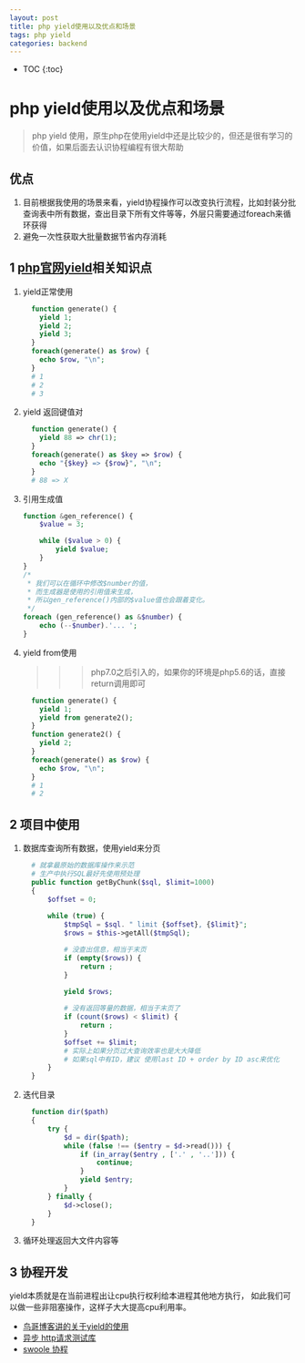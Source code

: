 ```yaml
---
layout: post
title: php yield使用以及优点和场景
tags: php yield 
categories: backend
---
```


* TOC
{:toc}

# php yield使用以及优点和场景

> php yield 使用，原生php在使用yield中还是比较少的，但还是很有学习的价值，如果后面去认识协程编程有很大帮助

## 优点

1. 目前根据我使用的场景来看，yield协程操作可以改变执行流程，比如封装分批查询表中所有数据，查出目录下所有文件等等，外层只需要通过foreach来循环获得
1. 避免一次性获取大批量数据节省内存消耗

## 1 <a href="https://www.php.net/manual/zh/language.generators.syntax.php" target="_blank">php官网yield</a>相关知识点

1. yield正常使用

    ```php
      function generate() {
        yield 1;
        yield 2;
        yield 3;
      }
      foreach(generate() as $row) {
        echo $row, "\n";
      }
      # 1
      # 2
      # 3
    ```

2. yield 返回键值对

    ```php
      function generate() {
        yield 88 => chr(1);
      }
      foreach(generate() as $key => $row) {
        echo "{$key} => {$row}", "\n";
      }
      # 88 => X
    ```

3. 引用生成值

    ```php
    function &gen_reference() {
        $value = 3;

        while ($value > 0) {
            yield $value;
        }
    }
    /* 
     * 我们可以在循环中修改$number的值，
     * 而生成器是使用的引用值来生成，
     * 所以gen_reference()内部的$value值也会跟着变化。
     */
    foreach (gen_reference() as &$number) {
        echo (--$number).'... ';
    }
    ```

4. yield from使用

    >>> php7.0之后引入的，如果你的环境是php5.6的话，直接return调用即可

    ```php
      function generate() {
        yield 1;
        yield from generate2();
      }
      function generate2() {
        yield 2;
      }
      foreach(generate() as $row) {
        echo $row, "\n";
      }
      # 1
      # 2
    ```

## 2 项目中使用

1. 数据库查询所有数据，使用yield来分页

    ```php
      # 就拿最原始的数据库操作来示范
      # 生产中执行SQL最好先使用预处理
      public function getByChunk($sql, $limit=1000)
      {
          $offset = 0;
          
          while (true) {
              $tmpSql = $sql. " limit {$offset}, {$limit}";
              $rows = $this->getAll($tmpSql);

              # 没查出信息，相当于末页
              if (empty($rows)) {
                  return ;
              }
              
              yield $rows;

              # 没有返回等量的数据，相当于末页了
              if (count($rows) < $limit) {
                  return ;
              }
              $offset += $limit;
              # 实际上如果分页过大查询效率也是大大降低
              # 如果sql中有ID，建议 使用last ID + order by ID asc来优化
          }
      }
    ```

1. 迭代目录

    ```php
      function dir($path)
      {
          try {
              $d = dir($path);
              while (false !== ($entry = $d->read())) {
                  if (in_array($entry , ['.' , '..'])) {
                      continue;
                  }
                  yield $entry;
              }
          } finally {
              $d->close();
          }
      }
    ```
  
1. 循环处理返回大文件内容等

## 3 协程开发

  yield本质就是在当前进程出让cpu执行权利给本进程其他地方执行，
  如此我们可以做一些非阻塞操作，这样子大大提高cpu利用率。
* <a href="https://www.laruence.com/2015/05/28/3038.html" target="_blank">鸟哥博客讲的关于yield的使用</a>
* <a href="https://github.com/jolicode/asynit" target="_blank">异步 http请求测试库</a>
* <a href="https://www.swoole.com" target="_blank">swoole 协程</a>

